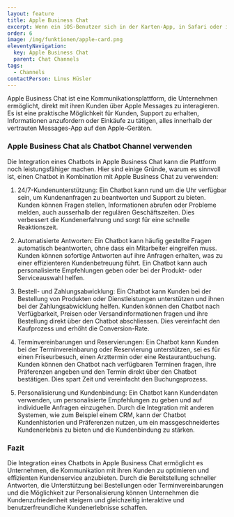 ```yaml
---
layout: feature
title: Apple Business Chat
excerpt: Wenn ein iOS-Benutzer sich in der Karten-App, in Safari oder in der Suche nach Ihrem Unternehmen erkundigt, kann er direkt darüber mit Ihnen in Kontakt treten.
order: 6
image: /img/funktionen/apple-card.png
eleventyNavigation:
  key: Apple Business Chat
  parent: Chat Channels
tags:
  - Channels
contactPerson: Linus Hüsler
---
```


Apple Business Chat ist eine Kommunikationsplattform, die Unternehmen ermöglicht, direkt mit ihren Kunden über Apple Messages zu interagieren. Es ist eine praktische Möglichkeit für Kunden, Support zu erhalten, Informationen anzufordern oder Einkäufe zu tätigen, alles innerhalb der vertrauten Messages-App auf den Apple-Geräten.

### Apple Business Chat als Chatbot Channel verwenden

Die Integration eines Chatbots in Apple Business Chat kann die Plattform noch leistungsfähiger machen. Hier sind einige Gründe, warum es sinnvoll ist, einen Chatbot in Kombination mit Apple Business Chat zu verwenden:

1. 24/7-Kundenunterstützung: Ein Chatbot kann rund um die Uhr verfügbar sein, um Kundenanfragen zu beantworten und Support zu bieten. Kunden können Fragen stellen, Informationen abrufen oder Probleme melden, auch ausserhalb der regulären Geschäftszeiten. Dies verbessert die Kundenerfahrung und sorgt für eine schnelle Reaktionszeit.

2. Automatisierte Antworten: Ein Chatbot kann häufig gestellte Fragen automatisch beantworten, ohne dass ein Mitarbeiter eingreifen muss. Kunden können sofortige Antworten auf ihre Anfragen erhalten, was zu einer effizienteren Kundenbetreuung führt. Ein Chatbot kann auch personalisierte Empfehlungen geben oder bei der Produkt- oder Serviceauswahl helfen.

3. Bestell- und Zahlungsabwicklung: Ein Chatbot kann Kunden bei der Bestellung von Produkten oder Dienstleistungen unterstützen und ihnen bei der Zahlungsabwicklung helfen. Kunden können den Chatbot nach Verfügbarkeit, Preisen oder Versandinformationen fragen und ihre Bestellung direkt über den Chatbot abschliessen. Dies vereinfacht den Kaufprozess und erhöht die Conversion-Rate.

4. Terminvereinbarungen und Reservierungen: Ein Chatbot kann Kunden bei der Terminvereinbarung oder Reservierung unterstützen, sei es für einen Friseurbesuch, einen Arzttermin oder eine Restaurantbuchung. Kunden können den Chatbot nach verfügbaren Terminen fragen, ihre Präferenzen angeben und den Termin direkt über den Chatbot bestätigen. Dies spart Zeit und vereinfacht den Buchungsprozess.

5. Personalisierung und Kundenbindung: Ein Chatbot kann Kundendaten verwenden, um personalisierte Empfehlungen zu geben und auf individuelle Anfragen einzugehen. Durch die Integration mit anderen Systemen, wie zum Beispiel einem CRM, kann der Chatbot Kundenhistorien und Präferenzen nutzen, um ein massgeschneidertes Kundenerlebnis zu bieten und die Kundenbindung zu stärken.

### Fazit

Die Integration eines Chatbots in Apple Business Chat ermöglicht es Unternehmen, die Kommunikation mit ihren Kunden zu optimieren und effizienten Kundenservice anzubieten. Durch die Bereitstellung schneller Antworten, die Unterstützung bei Bestellungen oder Terminvereinbarungen und die Möglichkeit zur Personalisierung können Unternehmen die Kundenzufriedenheit steigern und gleichzeitig interaktive und benutzerfreundliche Kundenerlebnisse schaffen.
